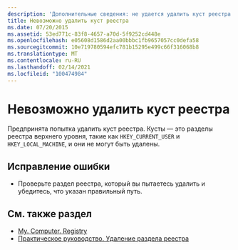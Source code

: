 ```yaml
---
description: 'Дополнительные сведения: не удается удалить куст реестра'
title: Невозможно удалить куст реестра
ms.date: 07/20/2015
ms.assetid: 53ed771c-83f8-4657-a70d-5f9252cd448e
ms.openlocfilehash: e05608d1586d2aa00bbbc1fb9657057cc0defa58
ms.sourcegitcommit: 10e719780594efc781b15295e499c66f316068b8
ms.translationtype: MT
ms.contentlocale: ru-RU
ms.lasthandoff: 02/14/2021
ms.locfileid: "100474984"
---
```

# <a name="cannot-delete-a-registry-hive"></a>Невозможно удалить куст реестра

Предпринята попытка удалить куст реестра. Кусты — это разделы реестра верхнего уровня, такие как `HKEY_CURRENT_USER` и `HKEY_LOCAL_MACHINE`, и они не могут быть удалены.  
  
## <a name="to-correct-this-error"></a>Исправление ошибки  
  
- Проверьте раздел реестра, который вы пытаетесь удалить и убедитесь, что указан правильный путь.  
  
## <a name="see-also"></a>См. также раздел

- [My. Computer. Registry](xref:Microsoft.VisualBasic.MyServices.RegistryProxy)
- [Практическое руководство. Удаление раздела реестра](../developing-apps/programming/computer-resources/how-to-delete-a-registry-key.md)
